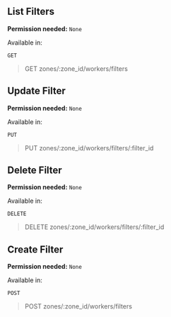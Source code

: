 ## List Filters

**Permission needed:** `None`

Available in:



`GET` 

> GET zones/:zone_id/workers/filters


## Update Filter

**Permission needed:** `None`

Available in:



`PUT` 

> PUT zones/:zone_id/workers/filters/:filter_id


## Delete Filter

**Permission needed:** `None`

Available in:



`DELETE` 

> DELETE zones/:zone_id/workers/filters/:filter_id


## Create Filter

**Permission needed:** `None`

Available in:



`POST` 

> POST zones/:zone_id/workers/filters
